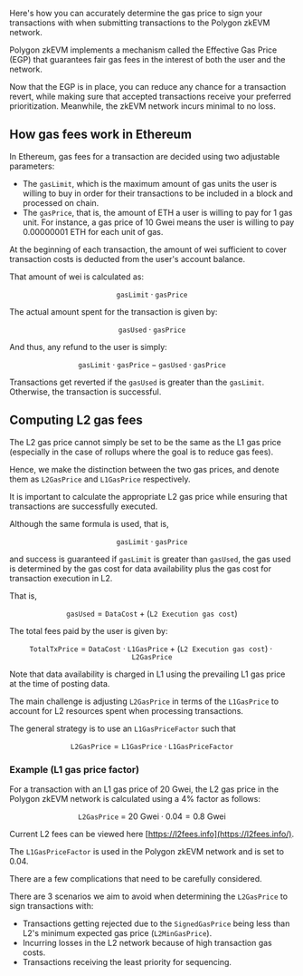 Here's how you can accurately determine the gas price to sign your transactions with when submitting transactions to the Polygon zkEVM network.

Polygon zkEVM implements a mechanism called the Effective Gas Price (EGP) that guarantees fair gas fees in the interest of both the user and the network.

Now that the EGP is in place, you can reduce any chance for a transaction revert, while making sure that accepted transactions receive your preferred prioritization. Meanwhile, the zkEVM network incurs minimal to no loss.

## How gas fees work in Ethereum

In Ethereum, gas fees for a transaction are decided using two adjustable parameters:

- The $\texttt{gasLimit}$, which is the maximum amount of gas units the user is willing to buy in order for their transactions to be included in a block and processed on chain.
- The $\texttt{gasPrice}$, that is, the amount of ETH a user is willing to pay for 1 gas unit. For instance, a gas price of 10 Gwei means the user is willing to pay 0.00000001 ETH for each unit of gas.

At the beginning of each transaction, the amount of wei sufficient to cover transaction costs is deducted from the user's account balance. 

That amount of wei is calculated as:

$$
\texttt{gasLimit} \cdot \texttt{gasPrice}
$$

The actual amount spent for the transaction is given by:

$$
\texttt{gasUsed} \cdot \texttt{gasPrice}
$$

And thus, any refund to the user is simply:

$$
\texttt{gasLimit} \cdot \texttt{gasPrice} - \texttt{gasUsed} \cdot \texttt{gasPrice}
$$

Transactions get reverted if the $\texttt{gasUsed}$ is greater than the $\texttt{gasLimit}$. Otherwise, the transaction is successful. 

## Computing L2 gas fees

The L2 gas price cannot simply be set to be the same as the L1 gas price (especially in the case of rollups where the goal is to reduce gas fees).

Hence, we make the distinction between the two gas prices, and denote them as $\texttt{L2GasPrice}$ and $\texttt{L1GasPrice}$ respectively.

It is important to calculate the appropriate L2 gas price while ensuring that transactions are successfully executed.

Although the same formula is used, that is,

$$
\texttt{gasLimit} \cdot \texttt{gasPrice}
$$

and success is guaranteed if $\texttt{gasLimit}$ is greater than $\texttt{gasUsed}$, the gas used is determined by the gas cost for data availability plus the gas cost for transaction execution in L2.

That is, 

$$
\texttt{gasUsed} = \texttt{DataCost} + (\texttt{L2 Execution gas cost})
$$

The total fees paid by the user is given by:

$$
\texttt{TotalTxPrice} = \texttt{DataCost} \cdot \texttt{L1GasPrice} + (\texttt{L2 Execution gas cost}) \cdot \texttt{L2GasPrice}
$$

Note that data availability is charged in L1 using the prevailing L1 gas price at the time of posting data.

The main challenge is adjusting $\texttt{L2GasPrice}$ in terms of the $\texttt{L1GasPrice}$ to account for L2 resources spent when processing transactions.

The general strategy is to use an $\texttt{L1GasPriceFactor}$ such that

$$
\texttt{L2GasPrice} = \texttt{L1GasPrice} \cdot \texttt{L1GasPriceFactor}
$$

### Example (L1 gas price factor)

For a transaction with an L1 gas price of 20 Gwei, the L2 gas price in the Polygon zkEVM network is calculated using a 4% factor as follows:

$$
\texttt{L2GasPrice}\ =\ 20\ \text{Gwei}⋅0.04=0.8\ \text{Gwei}
$$

Current L2 fees can be viewed here [https://l2fees.info](https://l2fees.info/).

The $\texttt{L1GasPriceFactor}$ is used in the Polygon zkEVM network and is set to $0.04$​. 

There are a few complications that need to be carefully considered. 


There are 3 scenarios we aim to avoid when determining the $\texttt{L2GasPrice}$ to sign transactions with:

- Transactions getting rejected due to the $\texttt{SignedGasPrice}$ being less than L2's minimum expected gas price ($\texttt{L2MinGasPrice}$).
- Incurring losses in the L2 network because of high transaction gas costs.
- Transactions receiving the least priority for sequencing.
